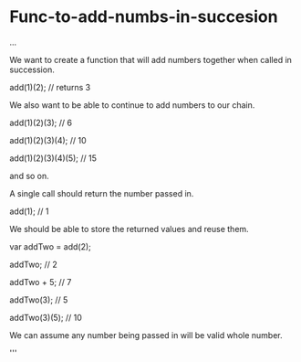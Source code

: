 # Func-to-add-numbs-in-succesion
...

We want to create a function that will add numbers together when called in succession.

add(1)(2); // returns 3

We also want to be able to continue to add numbers to our chain.

add(1)(2)(3); // 6

add(1)(2)(3)(4); // 10

add(1)(2)(3)(4)(5); // 15

and so on.

A single call should return the number passed in.

add(1); // 1

We should be able to store the returned values and reuse them.

var addTwo = add(2);

addTwo; // 2

addTwo + 5; // 7

addTwo(3); // 5

addTwo(3)(5); // 10

We can assume any number being passed in will be valid whole number.

'''
